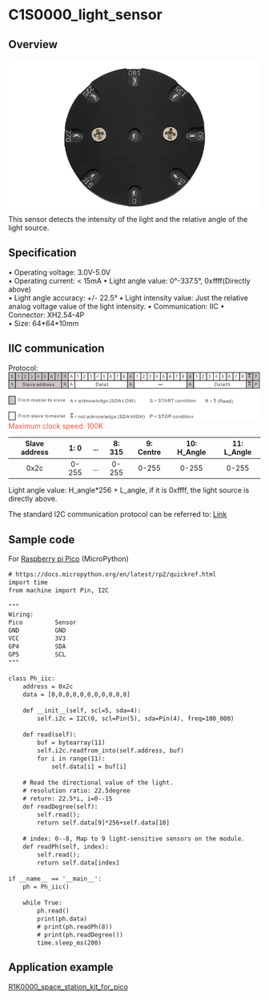 # C1S0000_light_sensor

## Overview
![Img](../../_static/common_product/C1S0000_light_sensor/1img.png)     
This sensor detects the intensity of the light and the relative angle of the light source.      

## Specification    
• Operating voltage: 3.0V-5.0V   
• Operating current: < 15mA 
• Light angle value: 0°-337.5°, 0xffff(Directly above)   
• Light angle accuracy: +/- 22.5°
• Light intensity value: Just the relative analog voltage value of the light intensity.
• Communication: IIC 
• Connector: XH2.54-4P  
• Size: 64\*64\*10mm    

## IIC communication   
Protocol:    
![Img](../../_static/common_product/C1S0000_light_sensor/2img.png)        
<span style="color: rgb(255, 76, 65);">Maximum clock speed: 100K</span> 

| Slave address | 1: 0 | ... | 8: 315 | 9: Centre | 10: H_Angle | 11: L_Angle |    
| :--: | :--: | :--: | :--: | :--: | :--: | :--: |    
| 0x2c | 0-255 | ... | 0-255 | 0-255 | 0-255 | 0-255 |    
Light angle value: H_angle*256 + L_angle, if it is 0xffff, the light source is directly above.   

The standard I2C communication protocol can be referred to: [Link](../../_static/pdf/communication_protocol/UM10204%28I2C_Bus_Specification_and_User_Manual_%29.pdf)  


## Sample code     
For [Raspberry pi Pico](../../raspberry/R1D0001_raspberry_pico/R1D0001_raspberry_pico.md) (MicroPython)     
```microPython
# https://docs.micropython.org/en/latest/rp2/quickref.html
import time
from machine import Pin, I2C 

"""
Wiring: 
Pico         Sensor
GND          GND
VCC          3V3 
GP4          SDA 
GP5          SCL 
"""

class Ph_iic:
    address = 0x2c
    data = [0,0,0,0,0,0,0,0,0,0,0]
    
    def __init__(self, scl=5, sda=4):
        self.i2c = I2C(0, scl=Pin(5), sda=Pin(4), freq=100_000)
    
    def read(self):
        buf = bytearray(11)
        self.i2c.readfrom_into(self.address, buf)
        for i in range(11):
            self.data[i] = buf[i]
    
    # Read the directional value of the light.
    # resolution ratio: 22.5degree
    # return: 22.5*i, i=0--15
    def readDegree(self):
        self.read();
        return self.data[9]*256+self.data[10]
    
    # index: 0--8, Map to 9 light-sensitive sensors on the module.
    def readPh(self, index):
        self.read();
        return self.data[index]

if __name__ == '__main__':
    ph = Ph_iic()

    while True:
        ph.read()
        print(ph.data)
        # print(ph.readPh(8))
        # print(ph.readDegree())
        time.sleep_ms(200)
```


## Application example    
[R1K0000_space_station_kit_for_pico](../../raspberry/R1K0000_space_station_kit/R1K0000_space_station_kit.md)     

